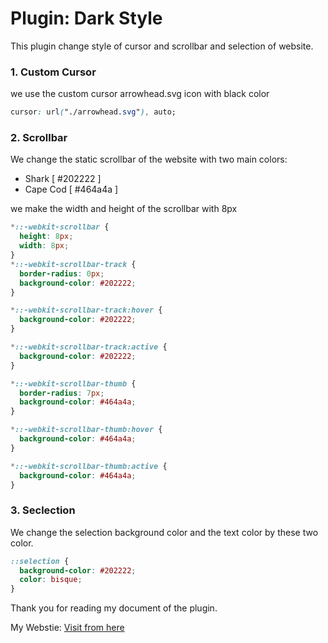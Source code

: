 # Plugin: Dark Style

This plugin change style of cursor and scrollbar and selection of website.

### 1. Custom Cursor

we use the custom cursor arrowhead.svg icon with black color

```css
cursor: url("./arrowhead.svg"), auto;
```

### 2. Scrollbar

We change the static scrollbar of the website with two main colors:

- Shark [ #202222 ]
- Cape Cod [ #464a4a ]

we make the width and height of the scrollbar with 8px

```css
*::-webkit-scrollbar {
  height: 8px;
  width: 8px;
}
*::-webkit-scrollbar-track {
  border-radius: 0px;
  background-color: #202222;
}

*::-webkit-scrollbar-track:hover {
  background-color: #202222;
}

*::-webkit-scrollbar-track:active {
  background-color: #202222;
}

*::-webkit-scrollbar-thumb {
  border-radius: 7px;
  background-color: #464a4a;
}

*::-webkit-scrollbar-thumb:hover {
  background-color: #464a4a;
}

*::-webkit-scrollbar-thumb:active {
  background-color: #464a4a;
}
```

### 3. Seclection

We change the selection background color and the text color by these two color.

```css
::selection {
  background-color: #202222;
  color: bisque;
}
```

Thank you for reading my document of the plugin.

My Webstie: [Visit from here](https://github.com/mahoembaby)
